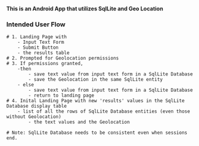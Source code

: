 #### This is an Android App that utilizes SqlLite and Geo Location

### Intended User Flow
	# 1. Landing Page with 
		- Input Text Form
		- Submit Button
		- the results table
	# 2. Prompted for Geolocation permissions
	# 3. If permissions granted, 
		-then 
			- save text value from input text form in a SqlLite Database
			- save the Geolocation in the same SqlLite entity
		- else
			- save text value from input text form in a SqlLite Database
			- return to landing page
	# 4. Inital Landing Page with new 'results' values in the SqlLite Database display table
		- list of all the rows of SqlLite Database entities (even those without Geolocation)
			- the text values and the Geolocation

	# Note: SqlLite Database needs to be consistent even when sessions end.
